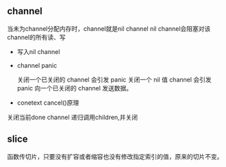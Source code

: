 ## channel
当未为channel分配内存时，channel就是nil channel
nil channel会阻塞对该channel的所有读、写
+ 写入nil channel
+ channel panic
  
  关闭一个已关闭的 channel 会引发 panic
  关闭一个 nil 值 channel 会引发 panic
  向一个已关闭的 channel 发送数据。

+ conetext cancel()原理

关闭当前done channel
递归调用children,并关闭


## slice
函数传切片，只要没有扩容或者缩容也没有修改指定索引的值，原来的切片不变。
